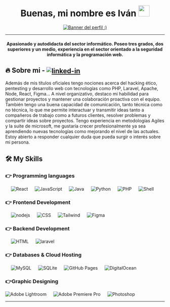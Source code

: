 
  
<h1 align="center">Buenas, mi nombre es Iván  <img src="https://media.giphy.com/media/hvRJCLFzcasrR4ia7z/giphy.gif" width="35"></h1>
<p align="center">
  <a href="https://github.com/DenverCoder1/readme-typing-svg"><img alt="Banner del perfil :)" src="https://readme-typing-svg.herokuapp.com/?lines=Full+Stack+Web+Developer;Técnico+titulado+medio%20y%20superior;Administrador%20de%20Sistemas%20Informáticos%20y%20Redes;Desarrollador+de+aplicaciones+web;Técnico%20en%20sistemas%20microinformáticos%20y%20redes;Entusiasta%20de%20UI,%20UX+y+Graphic%20Design;¡Siempre%20aprendiendo%20cosas%20nuevas!&color=25B345&center=true&width=600&height=50"></a>
</p>
<hr/>
<h4 align="center">Apasionado y autodidacta del sector informático. Poseo tres grados, dos superiores y un medio, experiencia en el sector orientado a la seguridad informática y la programación web.</h4>



## 🔥 Sobre mi -  [<img align="center" alt="linked-in" src="https://img.shields.io/badge/linkedin-%230077B5.svg?&style=for-the-badge&logo=linkedin&logoColor=white" />](https://www.linkedin.com/in/iván-sáez-rodrigo-15713a151/)
Además de mis títulos oficiales tengo nociones acerca del hacking ético, pentesting y desarrollo web con tecnologías como PHP, Laravel, Apache, Node, React, Figma... A nivel organizativo, destaco mi habilidad para gestionar proyectos y mantener una colaboración proactiva con el equipo. También tengo una buena capacidad de comunicación, tanto técnica como no técnica, lo que me permite interactuar y transmitir ideas tanto a compañeros de trabajo como a futuros clientes, resolver problemas y compartir ideas sobre proyectos. Tengo experiencia en metodologías Agiles y la suite de microsoft, me gustaría crecer profesionalmente ya sea aprendiendo nuevas tecnologías como mejorando el nivel de las actuales. Estoy abierto a responder cualquier duda que pueda surgir o interés sobre mi persona.
<br>


## 🛠️ My Skills

### 👉 Programming languages

<p align="left"> 
  &emsp; 
    <img alt="React" src="https://img.shields.io/badge/React%20-%2300599C.svg?logo=React&logoColor=white">
  &emsp;
     <img alt="JavaScript" src="https://img.shields.io/badge/JavaScript%20-%23F7DF1E.svg?logo=javascript&logoColor=black">
  &emsp;
    <img alt="Java" src="https://img.shields.io/badge/Java-%23007396.svg?logo=java&logoColor=white&color=d6681a">
  &emsp;
    <img alt="Python" src="https://img.shields.io/badge/Python%20-%2314354C.svg?logo=python&logoColor=white">
  &emsp;
    <img alt="PHP" src="https://img.shields.io/badge/PHP-%23777BB4.svg?logo=php&logoColor=white"/>
      &emsp;
    <img alt="Shell" src="https://img.shields.io/badge/ShellScript-FFFFFF.svg?logo=linux&logoColor=black"/>
    
</p>

### 👉 Frontend Development
<p align="left"> 
  &emsp; 
   <img alt="nodejs" src="https://img.shields.io/badge/HTML5%20-%23E34F26.svg?logo=html5&logoColor=white">
  &emsp;
    <img alt="CSS" src="https://img.shields.io/badge/CSS%20-%231572B6.svg?logo=css3&logoColor=white">
   &emsp;
    <img alt="Tailwind" src="https://img.shields.io/badge/Tailwind-blue.svg?style=flat&logo=tailwindcss&logoColor=white"/>
       &emsp;
       <img alt="Figma" src="https://img.shields.io/badge/Figma-black.svg?style=flat&logo=figma&logoColor=white"/>
</p>

### 👉 Backend Development
<p align="left"> 
  &emsp; 
   <img alt="HTML" src="https://img.shields.io/badge/NodeJS-darkgreen.svg?logo=nodedotjs&logoColor=white">
  &emsp;
    <img alt="laravel" src="https://img.shields.io/badge/Laravel-red.svg?logo=laravel&logoColor=white">
</p>

### 👉 Databases & Cloud Hosting
<p align="left">
  &emsp;
  <img alt="MySQL" src="https://img.shields.io/badge/MySQL-%2300f.svg?style=flat&logo=mysql&logoColor=white">
  &emsp;
    <img alt="SQLite" src ="https://img.shields.io/badge/sqlite-%2307405e.svg?style=flat&logo=sqlite&logoColor=white"/>
  &emsp;
<img alt="GitHub Pages" src="https://img.shields.io/badge/GitHub%20Pages-%23327FC7.svg?style=flat&llogo=github&logoColor=white">
  &emsp;
<img alt="DigitalOcean" src="https://img.shields.io/badge/DigitalOcean%20-blue.svg?logo=DigitalOcean&logoColor=white">
 </p>
 
### 👉Graphic Designing
<p align="left">
    <img alt="Adobe Lightroom" src="https://img.shields.io/badge/Adobe Lightroom-%2300f.svg?style=flat&logo=adobelightroom&logoColor=white"/>
   &emsp; 
   <img alt="Adobe Premiere Pro" src="https://img.shields.io/badge/Adobe Premiere Pro-%2300f.svg?style=flat&logo=adobepremierepro&logoColor=white"/>
    &emsp;
  	<img alt="Photoshop" src="https://img.shields.io/badge/Photoshop-%2300C4CC.svg?style=flat&logo=adobephotoshop&logoColor=white"/>
    &emsp;
 </p>
<hr>
